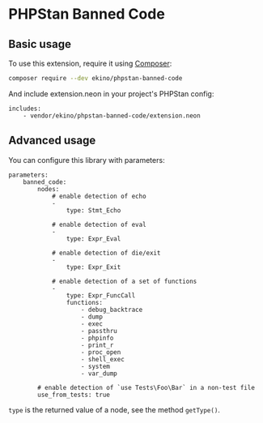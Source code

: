 # PHPStan Banned Code

## Basic usage

To use this extension, require it using [Composer](https://getcomposer.org/):

```bash
composer require --dev ekino/phpstan-banned-code
```

And include extension.neon in your project's PHPStan config:

```neon
includes:
	- vendor/ekino/phpstan-banned-code/extension.neon
```

## Advanced usage

You can configure this library with parameters:

```neon
parameters:
	banned_code:
		nodes:
			# enable detection of echo
			-
				type: Stmt_Echo

			# enable detection of eval
			-
				type: Expr_Eval

			# enable detection of die/exit
			-
				type: Expr_Exit

			# enable detection of a set of functions
			-
				type: Expr_FuncCall
				functions:
					- debug_backtrace
					- dump
					- exec
					- passthru
					- phpinfo
					- print_r
					- proc_open
					- shell_exec
					- system
					- var_dump

		# enable detection of `use Tests\Foo\Bar` in a non-test file
		use_from_tests: true
```

`type` is the returned value of a node, see the method `getType()`.
